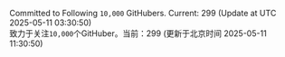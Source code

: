 Committed to Following `10,000` GitHubers. Current: <!-- FOLLOWING_COUNT -->299<!-- FOLLOWING_COUNT --> (Update at UTC <!-- LAST_UPDATED -->2025-05-11 03:30:50<!-- LAST_UPDATED -->)<br>
致力于关注`10,000`个GitHuber。当前：<!-- FOLLOWING_COUNT -->299<!-- FOLLOWING_COUNT --> (更新于北京时间 <!-- LAST_UPDATED_CST -->2025-05-11 11:30:50<!-- LAST_UPDATED_CST -->)
